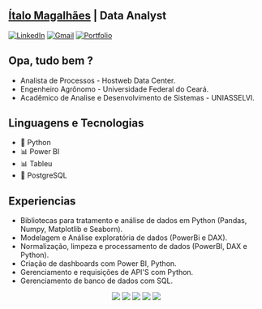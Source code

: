 ## <strong>[Ítalo Magalhães](https://github.com/italo-mgl/italo-mgl/files/13801443/Italo_Data_Analyst.pdf) | Data Analyst</strong>

[![LinkedIn](https://img.shields.io/badge/-LinkedIn-%230077B5?style=for-the-badge&logo=linkedin&logoColor=white)](https://www.linkedin.com/in/magalhaes-italo/)
[![Gmail](https://img.shields.io/badge/-Gmail-%23333?style=for-the-badge&logo=gmail&logoColor=white)](mailto:italomagalhaes77@gmail.com)
[![Portfolio](https://img.shields.io/badge/Portfolio-IT-blueviolet?style=for-the-badge&logo=github)](https://github.com/italo-mgl/Ciencias_de_Dados_Projetos)
## Opa, tudo bem ?

- Analista de Processos - Hostweb Data Center.
- Engenheiro Agrônomo - Universidade Federal do Ceará.
- Acadêmico de Analise e Desenvolvimento de Sistemas - UNIASSELVI.



## Linguagens e Tecnologias

- 🐍 Python
- 📊 Power BI
- 📊 Tableu
- 🐘 PostgreSQL


## Experiencias
- Bibliotecas para tratamento e análise de dados em Python (Pandas, Numpy, Matplotlib e Seaborn).
- Modelagem e Análise exploratória de dados (PowerBi e DAX).
- Normalização, limpeza e processamento de dados (PowerBI, DAX e Python).
- Criação de dashboards com Power BI, Python.
- Gerenciamento e requisições de API'S com Python.
- Gerenciamento de banco de dados com SQL.


<p align="center">
    <img src="https://img.shields.io/badge/Python-Expert-success?style=flat-square&logo=python">
    <img src="https://img.shields.io/badge/Power%20BI-Intermediate-yellow?style=flat-square&logo=powerbi">
    <img src="https://img.shields.io/badge/Django-Intermediate-yellow?style=flat-square&logo=django">
    <img src="https://img.shields.io/badge/PostgreSQL-Intermediate-yellow?style=flat-square&logo=postgresql">
    <img src="https://img.shields.io/badge/JavaScript-Intermediate-yellow?style=flat-square&logo=javascript">
  </p>
